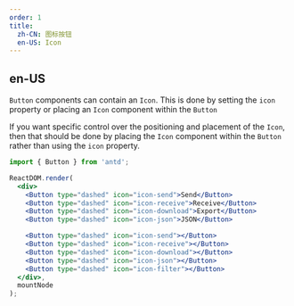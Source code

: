 ```yaml
---
order: 1
title:
  zh-CN: 图标按钮
  en-US: Icon
---
```


## en-US

`Button` components can contain an `Icon`. This is done by setting the `icon` property or placing an `Icon` component within the `Button`

If you want specific control over the positioning and placement of the `Icon`, then that should be done by placing the `Icon` component within the `Button` rather than using the `icon` property.

````jsx
import { Button } from 'antd';

ReactDOM.render(
  <div>
    <Button type="dashed" icon="icon-send">Send</Button>
    <Button type="dashed" icon="icon-receive">Receive</Button>
    <Button type="dashed" icon="icon-download">Export</Button>
    <Button type="dashed" icon="icon-json">JSON</Button>

    <Button type="dashed" icon="icon-send"></Button>
    <Button type="dashed" icon="icon-receive"></Button>
    <Button type="dashed" icon="icon-download"></Button>
    <Button type="dashed" icon="icon-json"></Button>
    <Button type="dashed" icon="icon-filter"></Button>
  </div>,
  mountNode
);
````

